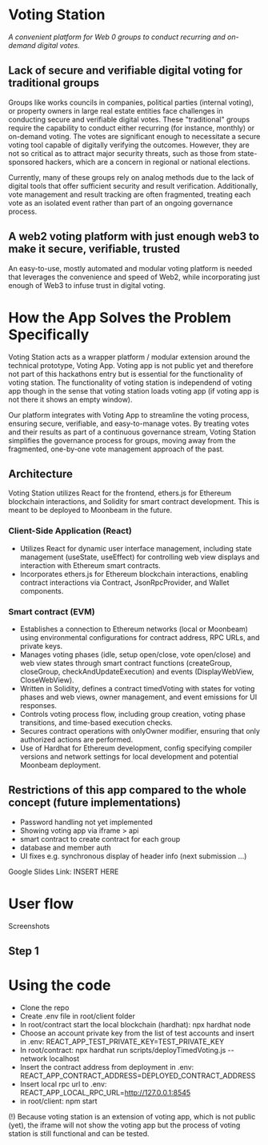 # Voting Station

*A convenient platform for Web 0 groups to conduct recurring and on-demand digital votes.*

## Lack of secure and verifiable digital voting for traditional groups

Groups like works councils in companies, political parties (internal voting), or property owners in large real estate entities face challenges in conducting secure and verifiable digital votes. These "traditional" groups require the capability to conduct either recurring (for instance, monthly) or on-demand voting. The votes are significant enough to necessitate a secure voting tool capable of digitally verifying the outcomes. However, they are not so critical as to attract major security threats, such as those from state-sponsored hackers, which are a concern in regional or national elections.

Currently, many of these groups rely on analog methods due to the lack of digital tools that offer sufficient security and result verification. Additionally, vote management and result tracking are often fragmented, treating each vote as an isolated event rather than part of an ongoing governance process.

## A web2 voting platform with just enough web3 to make it secure, verifiable, trusted

An easy-to-use, mostly automated and modular voting platform is needed that leverages the convenience and speed of Web2, while incorporating just enough of Web3 to infuse trust in digital voting.


# How the App Solves the Problem Specifically

Voting Station acts as a wrapper platform / modular extension around the technical prototype, Voting App. Voting app is not public yet and therefore not part of this hackathons entry but is essential for the functionality of voting station. The functionality of voting station is independend of voting app though in the sense that voting station loads voting app (if voting app is not there it shows an empty window).

Our platform integrates with Voting App to streamline the voting process, ensuring secure, verifiable, and easy-to-manage votes. By treating votes and their results as part of a continuous governance stream, Voting Station simplifies the governance process for groups, moving away from the fragmented, one-by-one vote management approach of the past.

## Architecture

Voting Station utilizes React for the frontend, ethers.js for Ethereum blockchain interactions, and Solidity for smart contract development. This is meant to be deployed to Moonbeam in the future.

### Client-Side Application (React)

- Utilizes React for dynamic user interface management, including state management (useState, useEffect) for controlling web view displays and interaction with Ethereum smart contracts.
- Incorporates ethers.js for Ethereum blockchain interactions, enabling contract interactions via Contract, JsonRpcProvider, and Wallet components.

### Smart contract (EVM)

- Establishes a connection to Ethereum networks (local or Moonbeam) using environmental configurations for contract address, RPC URLs, and private keys.
- Manages voting phases (idle, setup open/close, vote open/close) and web view states through smart contract functions (createGroup, closeGroup, checkAndUpdateExecution) and events (DisplayWebView, CloseWebView).
- Written in Solidity, defines a contract timedVoting with states for voting phases and web views, owner management, and event emissions for UI responses.
- Controls voting process flow, including group creation, voting phase transitions, and time-based execution checks.
- Secures contract operations with onlyOwner modifier, ensuring that only authorized actions are performed.
- Use of Hardhat for Ethereum development, config specifying compiler versions and network settings for local development and potential Moonbeam deployment.


## Restrictions of this app compared to the whole concept (future implementations)
- Password handling not yet implemented
- Showing voting app via iframe > api
- smart contract to create contract for each group 
- database and member auth 
- UI fixes e.g. synchronous display of header info (next submission ...)


Google Slides Link: INSERT HERE


# User flow
Screenshots 

## Step 1

# Using the code

- Clone the repo
- Create .env file in root/client folder
- In root/contract start the local blockchain (hardhat): npx hardhat node
- Choose an account private key from the list of test accounts and insert in .env: REACT_APP_TEST_PRIVATE_KEY=TEST_PRIVATE_KEY
- In root/contract: npx hardhat run scripts/deployTimedVoting.js --network localhost
- Insert the contract address from deployment in .env: REACT_APP_CONTRACT_ADDRESS=DEPLOYED_CONTRACT_ADDRESS
- Insert local rpc url to .env: REACT_APP_LOCAL_RPC_URL=http://127.0.0.1:8545
- in root/client: npm start

(!) Because voting station is an extension of voting app, which is not public (yet), the iframe will not show the voting app but the process of voting station is still functional and can be tested.